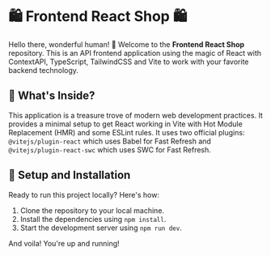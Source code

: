 # 🛍️ Frontend React Shop 🛍️

Hello there, wonderful human! 👋 Welcome to the **Frontend React Shop** repository. This is an API frontend application using the magic of React with ContextAPI, TypeScript, TailwindCSS and Vite to work with your favorite backend technology.

## 🌟 What's Inside?

This application is a treasure trove of modern web development practices. It provides a minimal setup to get React working in Vite with Hot Module Replacement (HMR) and some ESLint rules. It uses two official plugins: `@vitejs/plugin-react` which uses Babel for Fast Refresh and `@vitejs/plugin-react-swc` which uses SWC for Fast Refresh.

## 🚀 Setup and Installation

Ready to run this project locally? Here's how:

1. Clone the repository to your local machine.
2. Install the dependencies using `npm install`.
3. Start the development server using `npm run dev`.

And voila! You're up and running!
